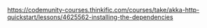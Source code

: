 https://codemunity-courses.thinkific.com/courses/take/akka-http-quickstart/lessons/4625562-installing-the-dependencies 